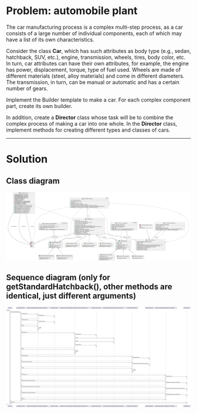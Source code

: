# Problem: automobile plant
The car manufacturing process is a complex multi-step process, as a car consists of a large number of individual components, each of which may have a list of its own characteristics. 

Consider the class **Car**, which has such attributes as body type (e.g., sedan, hatchback, SUV, etc.), engine, transmission, wheels, tires, body color, etc. In turn, car attributes can have their own attributes, for example, the engine has power, displacement, torque, type of fuel used. Wheels are made of different materials (steel, alloy materials) and come in different diameters. The transmission, in turn, can be manual or automatic and has a certain number of gears. 

Implement the Builder template to make a car. For each complex component part, create its own builder.

In addition, create a **Director** class whose task will be to combine the complex process of making a car into one whole. In the **Director** class, implement methods for creating different types and classes of cars.

---
# Solution
## Class diagram
![Class diagram](./docs/1.svg)
## Sequence diagram (only for getStandardHatchback(), other methods are identical, just different arguments)
![Sequence diagram](./docs/2.svg)